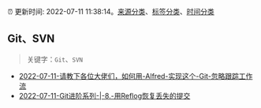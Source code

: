 :alarm_clock: 更新时间: 2022-07-11 11:38:14。[来源分类](../README.md)、[标签分类](../TAGS.md)、[时间分类](../TIMELINE.md)

## Git、SVN


> 关键字：`Git`、`SVN`



- [2022-07-11-请教下各位大佬们，如何用-Alfred-实现这个-Git-忽略跟踪工作流](https://www.v2ex.com/t/865489) 
- [2022-07-11-Git进阶系列-|-8.-用Reflog恢复丢失的提交](https://toutiao.io/k/ervoklc) 